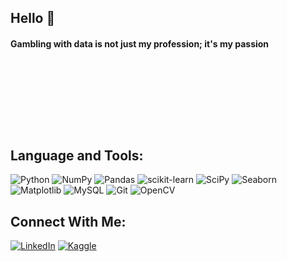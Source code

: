 ## Hello 👋 
#### Gambling with data is not just my profession; it's my passion

<!--
**RoksanaMaya/RoksanaMaya** is a ✨ _special_ ✨ repository because its `README.md` (this file) appears on your GitHub profile.

Here are some ideas to get you started:

- 🔭 I’m currently working on ...
- 🌱 I’m currently learning ...
- 👯 I’m looking to collaborate on ...
- 🤔 I’m looking for help with ...
- 💬 Ask me about ...
- 📫 How to reach me: ...
- 😄 Pronouns: ...
- ⚡ Fun fact: ...
-->

<p>&nbsp;</p>
<p>&nbsp;</p>
<p>&nbsp;</p>
<p>&nbsp;</p>

## Language and Tools:
![Python](https://img.shields.io/badge/python-3670A0?style=for-the-badge&amp;logo=python&amp;logoColor=ffdd54)   ![NumPy](https://img.shields.io/badge/numpy-%23013243.svg?style=for-the-badge&amp;logo=numpy&amp;logoColor=white)  ![Pandas](https://img.shields.io/badge/pandas-%23150458.svg?style=for-the-badge&amp;logo=pandas&amp;logoColor=white)    ![scikit-learn](https://img.shields.io/badge/scikit--learn-%23F7931E.svg?style=for-the-badge&amp;logo=scikit-learn&amp;logoColor=white)  ![SciPy](https://img.shields.io/badge/SciPy-%230C55A5.svg?style=for-the-badge&amp;logo=scipy&amp;logoColor=%white)  ![Seaborn](https://img.shields.io/badge/Seaborn-blue?style=for-the-badge&amp;logo=Seaborn&amp;logoColor=white)    ![Matplotlib](https://img.shields.io/badge/Matplotlib-FC8D62?style=for-the-badge&amp;logo=Matplotlib&amp;logoColor=white)  ![MySQL](https://img.shields.io/badge/MySQL-00000F?style=for-the-badge&logo=mysql&logoColor=white)  ![Git](https://img.shields.io/badge/git-%23F05033.svg?style=for-the-badge&logo=git&logoColor=white)  ![OpenCV](https://img.shields.io/badge/opencv-%23white.svg?style=for-the-badge&amp;logo=opencv&amp;logoColor=white)

## Connect With Me:
[![LinkedIn](https://img.shields.io/badge/LinkedIn-%230077B5.svg?logo=linkedin&amp;logoColor=white)](https://www.linkedin.com/in/roksana-parvin-91466568/) [![Kaggle](https://img.shields.io/badge/Kaggle-20BEFF?logo=Kaggle&logoColor=white)](https://www.kaggle.com/roksanaparvin)  
